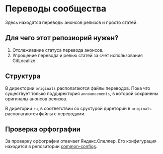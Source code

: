 # Переводы сообщества

Здесь находятся переводы анонсов релизов и просто статей. 

## Для чего этот репозиорий нужен?
1. Отслеживание статуса перевода анонсов.
2. Упрощение перевода и ревью статей за счёт использования GitLocalize.

## Структура
В директории `originals` располагаются файлы переводов. Пока что существует только поддиректория `announcements`,
в которой сохранены оригиналы анонсов релизов.

В диретории `ru`, в соответствии со сруктурой диреторий в `originals` располагаются файлы с переводами.

## Проверка орфографии
За проверку орфографии отвечает Яндекс.Спеллер. Его конфигурация находится в репозитории [common-configs](https://github.com/ruRust/common-configs).


